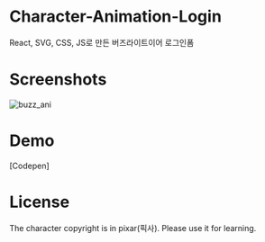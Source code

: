 # Character-Animation-Login
React, SVG, CSS, JS로 만든 버즈라이트이어 로그인폼

Screenshots
=============
![buzz_ani](https://user-images.githubusercontent.com/46650642/51096099-47c88880-17fd-11e9-813b-ae9b23f28b3b.gif)

Demo
=============
[Codepen]

License
=============
The character copyright is in pixar(픽사). Please use it for learning.

